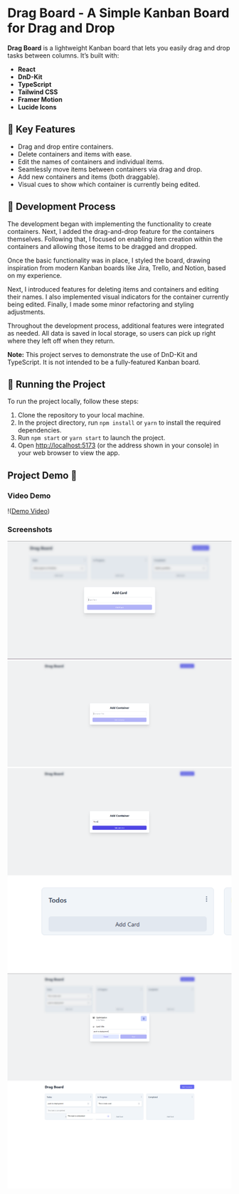 # Drag Board - A Simple Kanban Board for Drag and Drop

**Drag Board** is a lightweight Kanban board that lets you easily drag and drop tasks between columns. It’s built with:

- **React**
- **DnD-Kit**
- **TypeScript**
- **Tailwind CSS**
- **Framer Motion**
- **Lucide Icons**

## 👾 Key Features

- Drag and drop entire containers.
- Delete containers and items with ease.
- Edit the names of containers and individual items.
- Seamlessly move items between containers via drag and drop.
- Add new containers and items (both draggable).
- Visual cues to show which container is currently being edited.

## 📒 Development Process

The development began with implementing the functionality to create containers. Next, I added the drag-and-drop feature for the containers themselves. Following that, I focused on enabling item creation within the containers and allowing those items to be dragged and dropped.

Once the basic functionality was in place, I styled the board, drawing inspiration from modern Kanban boards like Jira, Trello, and Notion, based on my experience.

Next, I introduced features for deleting items and containers and editing their names. I also implemented visual indicators for the container currently being edited. Finally, I made some minor refactoring and styling adjustments.

Throughout the development process, additional features were integrated as needed. All data is saved in local storage, so users can pick up right where they left off when they return.

**Note:** This project serves to demonstrate the use of DnD-Kit and TypeScript. It is not intended to be a fully-featured Kanban board.

## 🚦 Running the Project

To run the project locally, follow these steps:

1. Clone the repository to your local machine.
2. In the project directory, run `npm install` or `yarn` to install the required dependencies.
3. Run `npm start` or `yarn start` to launch the project.
4. Open [http://localhost:5173](http://localhost:5173) (or the address shown in your console) in your web browser to view the app.

## Project Demo 🚀

### Video Demo

!([Demo Video](https://github.com/user-attachments/assets/0652dc4d-5840-446f-856a-242edf361cdf))

### Screenshots

![Screenshot 1](./public/Demo/demo1.png)
![Screenshot 2](./public/Demo/demo2.png)
![Screenshot 3](./public/Demo/demo3.png)
![Screenshot 4](./public/Demo/demo4.png)
![Screenshot 5](./public/Demo/demo5.png)
![Screenshot 6](./public/Demo/demo6.png)

